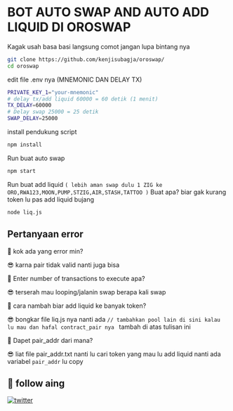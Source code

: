 
# BOT AUTO SWAP AND AUTO ADD LIQUID DI OROSWAP

Kagak usah basa basi langsung comot jangan lupa bintang nya

```bash 
git clone https://github.com/kenjisubagja/oroswap/
cd oroswap
```
edit file .env nya (MNEMONIC DAN DELAY TX)
```bash 
PRIVATE_KEY_1="your-mnemonic"
# delay tx/add liquid 60000 = 60 detik (1 menit)
TX_DELAY=60000
# Delay swap 25000 = 25 detik 
SWAP_DELAY=25000
```
install pendukung script
```bash 
npm install
```
Run buat auto swap
```bash 
npm start
```
Run buat add liquid ```( lebih aman swap dulu 1 ZIG ke ORO,RWA123,MOON,PUMP,STZIG,AIR,STASH,TATTOO )``` Buat apa? biar gak kurang token lu pas add liquid bujang
```bash 
node liq.js
```

## Pertanyaan error 
🤔 kok ada yang error min?

😎 karna pair tidak valid nanti juga bisa

🤔 Enter number of transactions to execute apa?

😎 terserah mau looping/jalanin swap berapa kali swap

🤔 cara nambah biar add liquid ke banyak token? 

😎 bongkar file liq.js nya nanti ada ```// tambahkan pool lain di sini kalau lu mau dan hafal contract_pair nya ``` tambah di atas tulisan ini

🤔 Dapet pair_addr dari mana? 

😎 liat file pair_addr.txt nanti lu cari token yang mau lu add liquid nanti ada variabel ```pair_addr``` lu copy 



## 🔗 follow aing 

[![twitter](https://img.shields.io/badge/twitter-1DA1F2?style=for-the-badge&logo=twitter&logoColor=white)](https://twitter.com/kenjisubagja)

